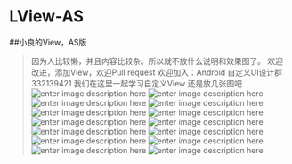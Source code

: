 # LView-AS
##小良的View，AS版

 > 因为人比较懒，并且内容比较杂。所以就不放什么说明和效果图了。
 > 欢迎改进，添加View，欢迎Pull request
 > 欢迎加入：Android 自定义UI设计群 332139421
 > 我们在这里一起学习自定义View
> 还是放几张图吧
> ![enter image description here](https://github.com/Mr-XiaoLiang/LView-AS/blob/master/img/tab%E6%A0%87%E8%AF%86%E5%B0%8F%E7%82%B9.gif)
> ![enter image description here](https://github.com/Mr-XiaoLiang/LView-AS/blob/master/img/switch%E6%8C%89%E9%92%AE.gif)
> ![enter image description here](https://github.com/Mr-XiaoLiang/LView-AS/blob/master/img/%E5%85%A8%E5%90%91%E6%97%A5%E5%8E%86.gif)
> ![enter image description here](https://github.com/Mr-XiaoLiang/LView-AS/blob/master/img/%E5%8D%95%E5%90%91%E6%97%A5%E5%8E%86.gif)
> ![enter image description here](https://github.com/Mr-XiaoLiang/LView-AS/blob/master/img/%E5%B0%8F%E6%97%B6%E9%80%89%E6%8B%A9.gif)
> ![enter image description here](https://github.com/Mr-XiaoLiang/LView-AS/blob/master/img/%E6%96%87%E5%AD%97%E8%B7%B3%E4%B8%80%E8%B7%B3-%E7%89%B9%E6%AE%8A%E7%AC%A6%E5%8F%B7%E7%89%88.gif)
> ![enter image description here](https://github.com/Mr-XiaoLiang/LView-AS/blob/master/img/%E6%96%87%E5%AD%97%E8%B7%B3%E4%B8%80%E8%B7%B3%E5%AE%8C%E6%88%90%E5%93%81.gif)
> ![enter image description here](https://github.com/Mr-XiaoLiang/LView-AS/blob/master/img/%E6%BB%9A%E8%BD%AE.gif)
> ![enter image description here](https://github.com/Mr-XiaoLiang/LView-AS/blob/master/img/%E7%8A%B6%E6%80%81%E5%8F%98%E5%8C%96%E6%8C%89%E9%92%AE.gif)
> ![enter image description here](https://github.com/Mr-XiaoLiang/LView-AS/blob/master/img/%E7%8E%AF%E5%BD%A2%E8%BF%9B%E5%BA%A6%E6%9D%A1.gif)
> ![enter image description here](https://github.com/Mr-XiaoLiang/LView-AS/blob/master/img/%E8%BD%AC%E5%9C%88%E5%8A%A8%E7%94%BB.gif)
> ![enter image description here](https://github.com/Mr-XiaoLiang/LView-AS/blob/master/img/%E9%9B%B7%E8%BE%BE%E5%9B%BE.gif)
> ![enter image description here](https://github.com/Mr-XiaoLiang/LView-AS/blob/master/img/%E9%A1%B5%E9%9D%A2%E5%88%87%E6%8D%A2%E6%A0%87%E8%AF%86%E5%B0%8F%E7%82%B9.gif)
> ![enter image description here](https://github.com/Mr-XiaoLiang/LView-AS/blob/master/img/%E9%A5%BC%E5%9B%BE.gif)